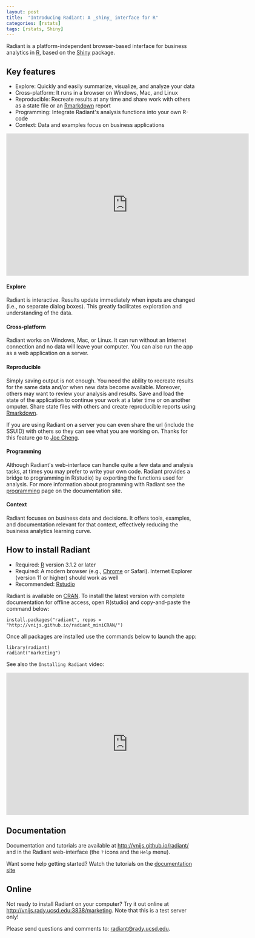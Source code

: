 ```yaml
---
layout: post
title:  "Introducing Radiant: A _shiny_ interface for R"
categories: [rstats]
tags: [rstats, Shiny]
---
```


Radiant is a platform-independent browser-based interface for business analytics in [R](http://www.r-project.org/), based on the [Shiny](http://www.rstudio.com/shiny/) package.

## Key features

- Explore: Quickly and easily summarize, visualize, and analyze your data
- Cross-platform: It runs in a browser on Windows, Mac, and Linux
- Reproducible: Recreate results at any time and share work with others as a state file or an [Rmarkdown](http://rmarkdown.rstudio.com/) report
- Programming: Integrate Radiant's analysis functions into your own R-code
- Context: Data and examples focus on business applications

<iframe width="640" height="375" src="https://www.youtube.com/embed/ioHopyfD2f0" frameborder="0" allowfullscreen></iframe>

#### Explore

Radiant is interactive. Results update immediately when inputs are changed (i.e., no separate dialog boxes). This greatly facilitates exploration and understanding of the data.

#### Cross-platform

Radiant works on Windows, Mac, or Linux. It can run without an Internet connection and no data will leave your computer. You can also run the app as a web application on a server.

#### Reproducible

Simply saving output is not enough. You need the ability to recreate results for the same data and/or when new data become available. Moreover, others may want to review your analysis and results. Save and load the state of the application to continue your work at a later time or on another omputer. Share state files with others and create reproducible reports using [Rmarkdown](http://rmarkdown.rstudio.com/).

If you are using Radiant on a server you can even share the url (include the SSUID) with others so they can see what you are working on. Thanks for this feature go to [Joe Cheng](https://github.com/jcheng5).

#### Programming

Although Radiant's web-interface can handle quite a few data and analysis tasks, at times you may prefer to write your own code. Radiant provides a bridge to programming in R(studio) by exporting the functions used for analysis. For more information about programming with Radiant see the [programming](http://vnijs.github.io/radiant/programming.html) page on the documentation site.

#### Context

Radiant focuses on business data and decisions. It offers tools, examples, and documentation relevant for that context, effectively reducing the business analytics learning curve.

## How to install Radiant

- Required: [R](http://cran.rstudio.com/) version 3.1.2 or later
- Required: A modern browser (e.g., [Chrome](https://www.google.com/intl/en/chrome/browser/desktop/) or Safari). Internet Explorer (version 11 or higher) should work as well
- Recommended: [Rstudio](http://www.rstudio.com/products/rstudio/download/)

Radiant is available on [CRAN](http://cran.r-project.org/web/packages/radiant/index.html). To install the latest version with complete documentation for offline access, open R(studio) and copy-and-paste the command below:

```
install.packages("radiant", repos = "http://vnijs.github.io/radiant_miniCRAN/")
```

Once all packages are installed use the commands below to launch the app:

```
library(radiant)
radiant("marketing")
```

See also the `Installing Radiant` video:

<iframe width="640" height="375" src="https://www.youtube.com/embed/NEPSFiHH_dw" frameborder="0" allowfullscreen></iframe>

## Documentation

Documentation and tutorials are available at <http://vnijs.github.io/radiant/> and in the Radiant web-interface (the `?` icons and the `Help` menu).

Want some help getting started? Watch the tutorials on the [documentation site](http://vnijs.github.io/radiant/tutorials.html)

## Online

Not ready to install Radiant on your computer? Try it out online at <http://vnijs.rady.ucsd.edu:3838/marketing>. Note that this is a test server only!

Please send questions and comments to: radiant@rady.ucsd.edu.

